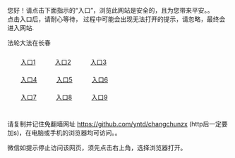 您好！请点击下面指示的“入口”，浏览此网站是安全的，且为您带来平安。。 <br/>
点击入口后，请耐心等待， 过程中可能会出现无法打开的提示，请忽略，最终会进入网站. </br>

法轮大法在长春<br/>
<div style="padding:10px"><a style="margin:20px" target="_blank" href="https://d3iij5v9f2qe7f.cloudfront.net/2Qpsp?gyqqorp" id="ccLink1" rel="nofollow">入口1</a> <a target="_blank" style="margin:20px" href="https://d1gn1ot9ako39x.cloudfront.net/2Qpsp?bkgyw" id="ccLink2" rel="nofollow">入口2</a> <a style="margin:20px" target="_blank" href="https://d1za1njxtr53i6.cloudfront.net/2Qpsp?ywyrtdoq" id="ccLink3" rel="nofollow">入口3</a></div>

<div style="padding:10px" ><a style="margin:20px" target="_blank" href="https://d3iij5v9f2qe7f.cloudfront.net/2Qpsp?gyqqorp" id="ccLink4" rel="nofollow">入口4</a> <a style="margin:20px" href="https://d1gn1ot9ako39x.cloudfront.net/2Qpsp?bkgyw" target="_blank" id="ccLink5" rel="nofollow">入口5</a> <a style="margin:20px" href="https://d1za1njxtr53i6.cloudfront.net/2Qpsp?ywyrtdoq" target="_blank" id="ccLink6" rel="nofollow">入口6</a></div>

<div style="padding:10px"><a style="margin:20px" target="_blank" href="https://d3iij5v9f2qe7f.cloudfront.net/2Qpsp?gyqqorp" id="ccLink7" rel="nofollow">入口7</a> <a style="margin:20px" href="https://d1gn1ot9ako39x.cloudfront.net/2Qpsp?bkgyw" target="_blank" id="ccLink8" rel="nofollow">入口8</a> <a style="margin:20px" target="_blank" href="https://d1za1njxtr53i6.cloudfront.net/2Qpsp?ywyrtdoq" id="ccLink9" rel="nofollow">入口9</a></div>

<br/>



请复制并记住免翻墙网址 https://github.com/yntd/changchunzx (http后一定要加s)，在电脑或手机的浏览器均可访问。。<br/>

微信如提示停止访问该网页，须先点击右上角，选择浏览器打开。
